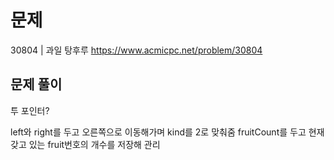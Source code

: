 # 문제

30804 | 과일 탕후루
https://www.acmicpc.net/problem/30804

## 문제 풀이

투 포인터?

left와 right를 두고 오른쪽으로 이동해가며 kind를 2로 맞춰줌
fruitCount를 두고 현재 갖고 있는 fruit번호의 개수를 저장해 관리
